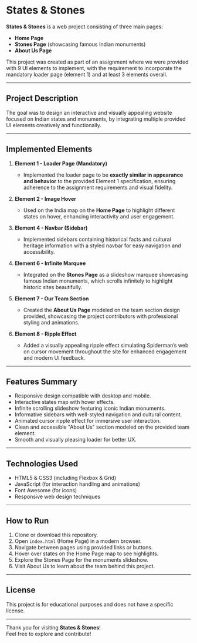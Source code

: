 # States & Stones

**States & Stones** is a web project consisting of three main pages:  
- **Home Page**  
- **Stones Page** (showcasing famous Indian monuments)  
- **About Us Page**  

This project was created as part of an assignment where we were provided with 9 UI elements to implement, with the requirement to incorporate the mandatory loader page (element 1) and at least 3 elements overall.

---

## Project Description

The goal was to design an interactive and visually appealing website focused on Indian states and monuments, by integrating multiple provided UI elements creatively and functionally.

---

## Implemented Elements

1. **Element 1 - Loader Page (Mandatory)**  
   - Implemented the loader page to be **exactly similar in appearance and behavior** to the provided Element 1 specification, ensuring adherence to the assignment requirements and visual fidelity.


2. **Element 2 - Image Hover**  
   - Used on the India map on the **Home Page** to highlight different states on hover, enhancing interactivity and user engagement.

3. **Element 4 - Navbar (Sidebar)**  
   - Implemented sidebars containing historical facts and cultural heritage information with a styled navbar for easy navigation and accessibility.

4. **Element 6 - Infinite Marquee**  
   - Integrated on the **Stones Page** as a slideshow marquee showcasing famous Indian monuments, which scrolls infinitely to highlight historic sites beautifully.

5. **Element 7 - Our Team Section**  
   - Created the **About Us Page** modeled on the team section design provided, showcasing the project contributors with professional styling and animations.

6. **Element 8 - Ripple Effect**  
   - Added a visually appealing ripple effect simulating Spiderman’s web on cursor movement throughout the site for enhanced engagement and modern UI feedback.

---

## Features Summary

- Responsive design compatible with desktop and mobile.
- Interactive states map with hover effects.
- Infinite scrolling slideshow featuring iconic Indian monuments.
- Informative sidebars with well-styled navigation and cultural content.
- Animated cursor ripple effect for immersive user interaction.
- Clean and accessible "About Us" section modeled on the provided team element.
- Smooth and visually pleasing loader for better UX.

---

## Technologies Used

- HTML5 & CSS3 (including Flexbox & Grid)
- JavaScript (for interaction handling and animations)
- Font Awesome (for icons)
- Responsive web design techniques

---

## How to Run

1. Clone or download this repository.
2. Open `index.html` (Home Page) in a modern browser.
3. Navigate between pages using provided links or buttons.
4. Hover over states on the Home Page map to see highlights.
5. Explore the Stones Page for the monuments slideshow.
6. Visit About Us to learn about the team behind this project.

---
## License

This project is for educational purposes and does not have a specific license.

---

Thank you for visiting **States & Stones**!  
Feel free to explore and contribute!
